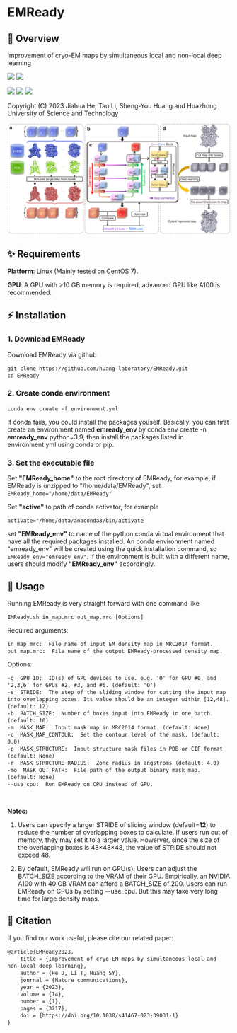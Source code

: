 # EMReady

## 📄 Overview

Improvement of cryo-EM maps by simultaneous local and non-local deep learning

<a href="#"><img src="https://img.shields.io/badge/Linux-Tested-yellow?logo=Linux&style=for-the-badge"/></a>   <a href="https://www.gnu.org/licenses/gpl-3.0.en.html#license-text"><img src="https://img.shields.io/badge/GPL%20License-v3.0-purple.svg?logo=GNU&style=for-the-badge"/></a>

<a href="https://pytorch.org/"><img src="https://img.shields.io/badge/PyTorch-v2.0-red.svg?logo=PyTorch&style=for-the-badge"/></a>   <a href="https://developer.nvidia.com/cuda-toolkit"><img src="https://img.shields.io/badge/CUDA-v11.7-green.svg?logo=Nvidia&style=for-the-badge"/></a>   <a href="https://python.org"><img src="https://img.shields.io/badge/python-v3.9-blue.svg?logo=python&style=for-the-badge"/></a>

Copyright (C) 2023 Jiahua He, Tao Li, Sheng-You Huang and Huazhong University of Science and Technology

<img src='assets/workflow.jpg' width='800'>



## ✨ Requirements

**Platform**: Linux (Mainly tested on CentOS 7).

**GPU**: A GPU with >10 GB memory is required, advanced GPU like A100 is recommended.



## ⚡ Installation

### 1. Download EMReady

Download EMReady via github
```
git clone https://github.com/huang-laboratory/EMReady.git
cd EMReady
```

### 2. Create conda environment
```
conda env create -f environment.yml
```
If conda fails, you could install the packages youself. Basically. you can first create an environment named **emready_env** by conda env create -n **emready_env** python=3.9, then install the packages listed in environment.yml using conda or pip.

### 3. Set the executable file
Set **"EMReady_home"** to the root directory of EMReady, for example, if EMReady is unzipped to "/home/data/EMReady", set `EMReady_home="/home/data/EMReady"`

Set **"active"** to path of conda activator, for example
```
activate="/home/data/anaconda3/bin/activate
```

set **"EMReady_env"** to name of the python conda virtual environment that have all the required packages installed. An conda environment named "emready_env" will be created using the quick installation command, so `EMReady_env="emready_env"`. If the environment is built with a different name, users should modify **"EMReady_env"** accordingly.



## 🎯 Usage
Running EMReady is very straight forward with one command like
```
EMReady.sh in_map.mrc out_map.mrc [Options]
```
Required arguments:
```     
in_map.mrc:  File name of input EM density map in MRC2014 format.
out_map.mrc:  File name of the output EMReady-processed density map.
```

Options:
```
-g  GPU_ID:  ID(s) of GPU devices to use. e.g. '0' for GPU #0, and '2,3,6' for GPUs #2, #3, and #6. (default: '0')
-s  STRIDE:  The step of the sliding window for cutting the input map into overlapping boxes. Its value should be an integer within [12,48]. (default: 12)
-b  BATCH_SIZE:  Number of boxes input into EMReady in one batch. (default: 10)
-m  MASK_MAP:  Input mask map in MRC2014 format. (default: None)
-c  MASK_MAP_CONTOUR:  Set the contour level of the mask. (default: 0.0)
-p  MASK_STRUCTURE:  Input structure mask files in PDB or CIF format (default: None)
-r  MASK_STRUCTURE_RADIUS:  Zone radius in angstroms (default: 4.0)
-mo  MASK_OUT_PATH:  File path of the output binary mask map. (default: None)
--use_cpu:  Run EMReady on CPU instead of GPU.
```
<br>

**Notes:**
1. Users can specify a larger STRIDE of sliding window (default=**12**) to reduce the number of overlapping boxes to calculate. If users run out of memory, they may set it to a larger value. Howerver, since the size of the overlapping boxes is 48×48×48, the value of STRIDE should not exceed 48.

2. By default, EMReady will run on GPU(s). Users can adjust the BATCH_SIZE according to the VRAM of their GPU. Empirically, an NVIDIA A100 with 40 GB VRAM can afford a BATCH_SIZE of 200. Users can run EMReady on CPUs by setting --use_cpu. But this may take very long time for large density maps.


## 📝 Citation

If you find our work useful, please cite our related paper:
```
@article{EMReady2023,
	title = {Improvement of cryo-EM maps by simultaneous local and non-local deep learning},
	author = {He J, Li T, Huang SY},
	journal = {Nature communications},
	year = {2023},
	volume = {14},
	number = {1},
	pages = {3217},
	doi = {https://doi.org/10.1038/s41467-023-39031-1}
}
```